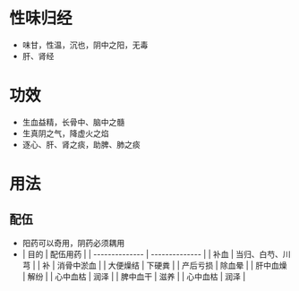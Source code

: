 # 性味归经
- 味甘，性温，沉也，阴中之阳，无毒
- 肝、肾经
# 功效
- 生血益精，长骨中、脑中之髓
- 生真阴之气，降虚火之焰
- 逐心、肝、肾之痰，助脾、肺之痰
# 用法
## 配伍
- 阳药可以奇用，阴药必须耦用
- | 目的         | 配伍用药          |
| -------------- | -------------- |
| 补血 | 当归、白芍、川芎 |
| 补  | 消骨中淤血 |
| 大便燥结 | 下硬粪 |
| 产后亏损 | 除血晕 |
| 肝中血燥 | 解纷 |
| 心中血枯 | 润泽 |
| 脾中血干 | 滋养 |
| 心中血枯 | 润泽 |